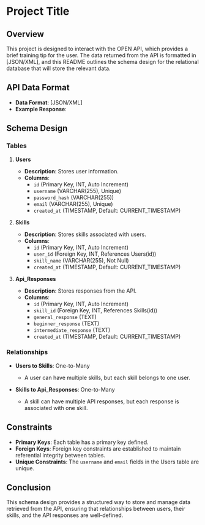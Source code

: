 # Project Title

## Overview
This project is designed to interact with the OPEN API, which provides a brief training tip for the user. The data returned from the API is formatted in [JSON/XML], and this README outlines the schema design for the relational database that will store the relevant data.

## API Data Format
- **Data Format**: [JSON/XML]
- **Example Response**:

## Schema Design

### Tables
1. **Users**
   - **Description**: Stores user information.
   - **Columns**:
     - `id` (Primary Key, INT, Auto Increment)
     - `username` (VARCHAR(255), Unique)
     - `password_hash` (VARCHAR(255))
     - `email` (VARCHAR(255), Unique)
     - `created_at` (TIMESTAMP, Default: CURRENT_TIMESTAMP)

2. **Skills**
   - **Description**: Stores skills associated with users.
   - **Columns**:
     - `id` (Primary Key, INT, Auto Increment)
     - `user_id` (Foreign Key, INT, References Users(id))
     - `skill_name` (VARCHAR(255), Not Null)
     - `created_at` (TIMESTAMP, Default: CURRENT_TIMESTAMP)

3. **Api_Responses**
   - **Description**: Stores responses from the API.
   - **Columns**:
     - `id` (Primary Key, INT, Auto Increment)
     - `skill_id` (Foreign Key, INT, References Skills(id))
     - `general_response` (TEXT)
     - `beginner_response` (TEXT)
     - `intermediate_response` (TEXT)
     - `created_at` (TIMESTAMP, Default: CURRENT_TIMESTAMP)

### Relationships
- **Users to Skills**: One-to-Many
  - A user can have multiple skills, but each skill belongs to one user.
  
- **Skills to Api_Responses**: One-to-Many
  - A skill can have multiple API responses, but each response is associated with one skill.


## Constraints
- **Primary Keys**: Each table has a primary key defined.
- **Foreign Keys**: Foreign key constraints are established to maintain referential integrity between tables.
- **Unique Constraints**: The `username` and `email` fields in the Users table are unique.

## Conclusion
This schema design provides a structured way to store and manage data retrieved from the API, ensuring that relationships between users, their skills, and the API responses are well-defined. 


